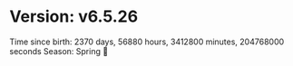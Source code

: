 # Version: v6.5.26
Time since birth: 2370 days, 56880 hours, 3412800 minutes, 204768000 seconds
Season: Spring 🌸
